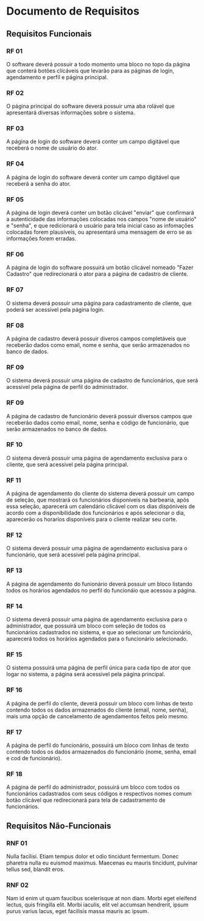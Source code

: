 # Documento de Requisitos

## Requisitos Funcionais

### RF 01

O software deverá possuir a todo momento uma bloco no topo da página que conterá botões clícáveis que levarão para as páginas de login, agendamento e perfil e página principal.

### RF 02

O página principal do software deverá possuir uma aba rolável que apresentará diversas informações sobre o sistema.

### RF 03

A página de login do software deverá conter um campo digitável que receberá o nome de usuário do ator.

### RF 04

A página de login do software deverá conter um campo digitável que receberá a senha do ator.

### RF 05

A página de login deverá conter um botão clicável "enviar" que confirmará a autenticidade das informações colocadas nos campos "nome de usuário" e "senha", e que redicionará o usuário para tela inicial caso as infomações colocadas forem plausíveis, ou apresentará uma mensagem de erro se as informações forem erradas.

### RF 06

A página de login do software possuirá um botão clicável nomeado "Fazer Cadastro" que redirecionará o ator para a página de cadastro de cliente.

### RF 07

O sistema deverá possuir uma página para cadastramento de cliente, que poderá ser acessivel pela página login.

### RF 08

A página de cadastro deverá possuir diveros campos completáveis que receberão dados como email, nome e senha, que serão armazenados no banco de dados.

### RF 09

O sistema deverá possuir uma página de cadastro de funcionários, que será acessivel pela página de perfil do administrador.

### RF 09

A página de cadastro de funcionário deverá possuir diversos campos que receberão dados como email, nome, senha e código de funcionário, que serão armazenados no banco de dados.

### RF 10

O sistema deverá possuir uma página de agendamento exclusiva para o cliente, que será acessivel pela página principal.

### RF 11

A página de agendamento do cliente do sistema deverá possuir um campo de seleção, que mostrará os funcionários disponíveis na barbearia, após essa seleção, aparecerá um calendário clicável com os dias dispóniveis de acordo com a disponibilidade dos funcionários e após selecionar o dia, aparecerão os horaríos disponíveis para o cliente realizar seu corte.

### RF 12

O sistema deverá possuir uma página de agendamento exclusiva para o funcionário, que será acessivel pela página principal.

### RF 13

A página de agendamento do funionário deverá possuir um bloco listando todos os horários agendados no perfil do funcionáio que acessou a página.

### RF 14

O sistema deverá possuir uma página de agendamento exclusiva para o administrador, que possuirá um bloco com seleção de todos os funcionários cadastrados no sistema, e que ao selecionar um funcionário, aparecerá todos os horários agendados para o funcionário selecionado.

### RF 15

O sistema possuirá uma página de perfil única para cada tipo de ator que logar no sistema, a página será acessivel pela página principal.

### RF 16

A página de perfil do cliente, deverá possuir um bloco com linhas de texto contendo todos os dados armazenados do cliente (email, nome, senha), mais uma opção de cancelamento de agendamentos feitos pelo mesmo.

### RF 17

A página de perfil do funcionário, possuirá um bloco com linhas de texto contendo todos os dados armazenados do funcionário (nome, senha, email e cod de funcionário).

### RF 18

A página de perfil do administrador, possuirá um bloco com todos os funcionários cadastrados com seus códigos e respectivos nomes comum botão clicável que redirecionará para tela de cadastramento de funcionários.

## Requisitos Não-Funcionais

### RNF 01

Nulla facilisi. Etiam tempus dolor et odio tincidunt fermentum. Donec pharetra nulla eu euismod maximus. Maecenas eu mauris tincidunt, pulvinar tellus sed, blandit eros.

### RNF 02

Nam id enim ut quam faucibus scelerisque at non diam. Morbi eget eleifend lectus, quis fringilla elit. Morbi iaculis, elit vel accumsan hendrerit, ipsum purus varius lacus, eget facilisis massa mauris ac ipsum.
